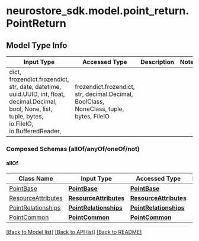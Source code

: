 # neurostore_sdk.model.point_return.PointReturn

## Model Type Info
Input Type | Accessed Type | Description | Notes
------------ | ------------- | ------------- | -------------
dict, frozendict.frozendict, str, date, datetime, uuid.UUID, int, float, decimal.Decimal, bool, None, list, tuple, bytes, io.FileIO, io.BufferedReader,  | frozendict.frozendict, str, decimal.Decimal, BoolClass, NoneClass, tuple, bytes, FileIO |  | 

### Composed Schemas (allOf/anyOf/oneOf/not)
#### allOf
Class Name | Input Type | Accessed Type | Description | Notes
------------- | ------------- | ------------- | ------------- | -------------
[PointBase](PointBase.md) | [**PointBase**](PointBase.md) | [**PointBase**](PointBase.md) |  | 
[ResourceAttributes](ResourceAttributes.md) | [**ResourceAttributes**](ResourceAttributes.md) | [**ResourceAttributes**](ResourceAttributes.md) |  | 
[PointRelationships](PointRelationships.md) | [**PointRelationships**](PointRelationships.md) | [**PointRelationships**](PointRelationships.md) |  | 
[PointCommon](PointCommon.md) | [**PointCommon**](PointCommon.md) | [**PointCommon**](PointCommon.md) |  | 

[[Back to Model list]](../../README.md#documentation-for-models) [[Back to API list]](../../README.md#documentation-for-api-endpoints) [[Back to README]](../../README.md)

